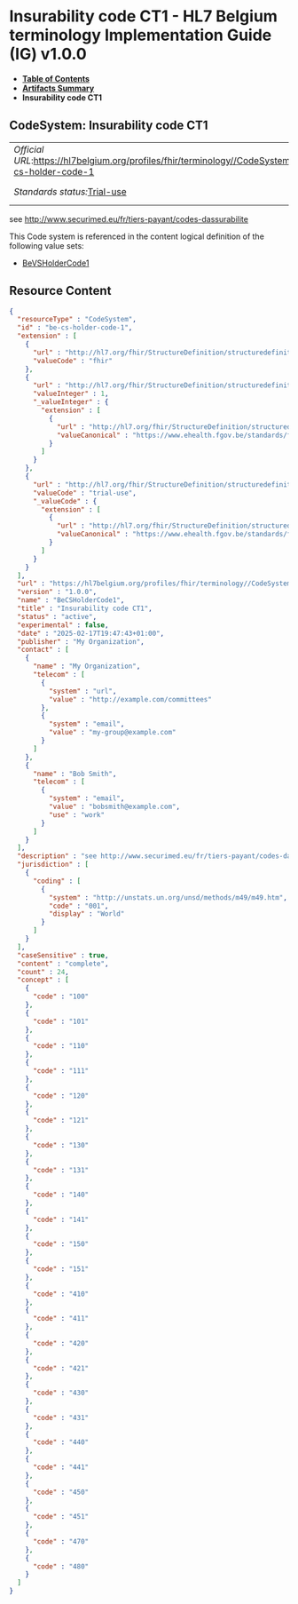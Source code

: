 # Insurability code CT1 - HL7 Belgium terminology Implementation Guide (IG) v1.0.0

* [**Table of Contents**](toc.md)
* [**Artifacts Summary**](artifacts.md)
* **Insurability code CT1**

## CodeSystem: Insurability code CT1 

| | | |
| :--- | :--- | :--- |
| *Official URL*:https://hl7belgium.org/profiles/fhir/terminology//CodeSystem/be-cs-holder-code-1 | *Version*:1.0.0 | |
| *Standards status:*[Trial-use](http://hl7.org/fhir/R4/versions.html#std-process) | [Maturity Level](http://hl7.org/fhir/versions.html#maturity): 1 | *Computable Name*:BeCSHolderCode1 |

 
see http://www.securimed.eu/fr/tiers-payant/codes-dassurabilite 

 This Code system is referenced in the content logical definition of the following value sets: 

* [BeVSHolderCode1](ValueSet-be-vs-holder-code-1.md)



## Resource Content

```json
{
  "resourceType" : "CodeSystem",
  "id" : "be-cs-holder-code-1",
  "extension" : [
    {
      "url" : "http://hl7.org/fhir/StructureDefinition/structuredefinition-wg",
      "valueCode" : "fhir"
    },
    {
      "url" : "http://hl7.org/fhir/StructureDefinition/structuredefinition-fmm",
      "valueInteger" : 1,
      "_valueInteger" : {
        "extension" : [
          {
            "url" : "http://hl7.org/fhir/StructureDefinition/structuredefinition-conformance-derivedFrom",
            "valueCanonical" : "https://www.ehealth.fgov.be/standards/fhir/mycarenet/ImplementationGuide/hl7.fhir.be.mycarenet"
          }
        ]
      }
    },
    {
      "url" : "http://hl7.org/fhir/StructureDefinition/structuredefinition-standards-status",
      "valueCode" : "trial-use",
      "_valueCode" : {
        "extension" : [
          {
            "url" : "http://hl7.org/fhir/StructureDefinition/structuredefinition-conformance-derivedFrom",
            "valueCanonical" : "https://www.ehealth.fgov.be/standards/fhir/mycarenet/ImplementationGuide/hl7.fhir.be.mycarenet"
          }
        ]
      }
    }
  ],
  "url" : "https://hl7belgium.org/profiles/fhir/terminology//CodeSystem/be-cs-holder-code-1",
  "version" : "1.0.0",
  "name" : "BeCSHolderCode1",
  "title" : "Insurability code CT1",
  "status" : "active",
  "experimental" : false,
  "date" : "2025-02-17T19:47:43+01:00",
  "publisher" : "My Organization",
  "contact" : [
    {
      "name" : "My Organization",
      "telecom" : [
        {
          "system" : "url",
          "value" : "http://example.com/committees"
        },
        {
          "system" : "email",
          "value" : "my-group@example.com"
        }
      ]
    },
    {
      "name" : "Bob Smith",
      "telecom" : [
        {
          "system" : "email",
          "value" : "bobsmith@example.com",
          "use" : "work"
        }
      ]
    }
  ],
  "description" : "see http://www.securimed.eu/fr/tiers-payant/codes-dassurabilite",
  "jurisdiction" : [
    {
      "coding" : [
        {
          "system" : "http://unstats.un.org/unsd/methods/m49/m49.htm",
          "code" : "001",
          "display" : "World"
        }
      ]
    }
  ],
  "caseSensitive" : true,
  "content" : "complete",
  "count" : 24,
  "concept" : [
    {
      "code" : "100"
    },
    {
      "code" : "101"
    },
    {
      "code" : "110"
    },
    {
      "code" : "111"
    },
    {
      "code" : "120"
    },
    {
      "code" : "121"
    },
    {
      "code" : "130"
    },
    {
      "code" : "131"
    },
    {
      "code" : "140"
    },
    {
      "code" : "141"
    },
    {
      "code" : "150"
    },
    {
      "code" : "151"
    },
    {
      "code" : "410"
    },
    {
      "code" : "411"
    },
    {
      "code" : "420"
    },
    {
      "code" : "421"
    },
    {
      "code" : "430"
    },
    {
      "code" : "431"
    },
    {
      "code" : "440"
    },
    {
      "code" : "441"
    },
    {
      "code" : "450"
    },
    {
      "code" : "451"
    },
    {
      "code" : "470"
    },
    {
      "code" : "480"
    }
  ]
}

```
